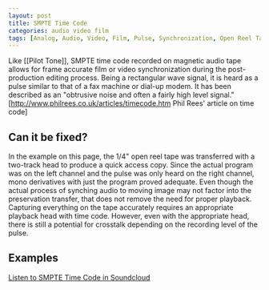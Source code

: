 ```yaml
---
layout: post
title: SMPTE Time Code
categories: audio video film
tags: [Analog, Audio, Video, Film, Pulse, Synchronization, Open Reel Tape]
---
```



Like [[Pilot Tone]], SMPTE time code recorded on magnetic audio tape allows for frame accurate film or video synchronization during the post-production editing process. Being a rectangular wave signal, it is heard as a pulse similar to that of a fax machine or dial-up modem.  It has been described as an "obtrusive noise and often a fairly high level signal."<ref>[http://www.philrees.co.uk/articles/timecode.htm Phil Rees' article on time code]</ref>

## Can it be fixed? 

In the example on this page, the 1/4" open reel tape was transferred with a two-track head to produce a quick access copy. Since the actual program was on the left channel and the pulse was only heard on the right channel, mono derivatives with just the program proved adequate. Even though the actual process of synching audio to moving image may not factor into the preservation transfer, that does not remove the need for proper playback. Capturing everything on the tape accurately requires an appropriate playback head with time code. However, even with the appropriate head, there is still a potential for crosstalk depending on the recording level of the pulse.

## Examples 

[Listen to SMPTE Time Code in Soundcloud](https://soundcloud.com/av_artifact_atlas/smpte-time-code)
